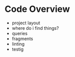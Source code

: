 # Code Overview

- project layout
- where do i find things?
- queries
- fragments
- linting
- testig

